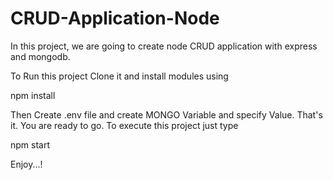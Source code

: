 # CRUD-Application-Node
In this project, we are going to create node CRUD application with express and mongodb.

To Run this project Clone it and install modules using



npm install




Then Create .env file and create  MONGO Variable and specify Value. That's it. You are ready to go. To execute this project just type


npm start



Enjoy...!

